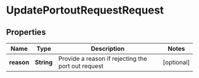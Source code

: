 

# UpdatePortoutRequestRequest


## Properties

| Name | Type | Description | Notes |
|------------ | ------------- | ------------- | -------------|
|**reason** | **String** | Provide a reason if rejecting the port out request |  [optional] |



